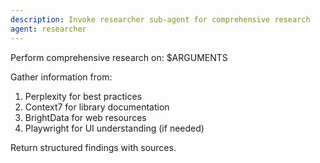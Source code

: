 ```yaml
---
description: Invoke researcher sub-agent for comprehensive research
agent: researcher
---
```


Perform comprehensive research on: $ARGUMENTS

Gather information from:
1. Perplexity for best practices
2. Context7 for library documentation
3. BrightData for web resources
4. Playwright for UI understanding (if needed)

Return structured findings with sources.